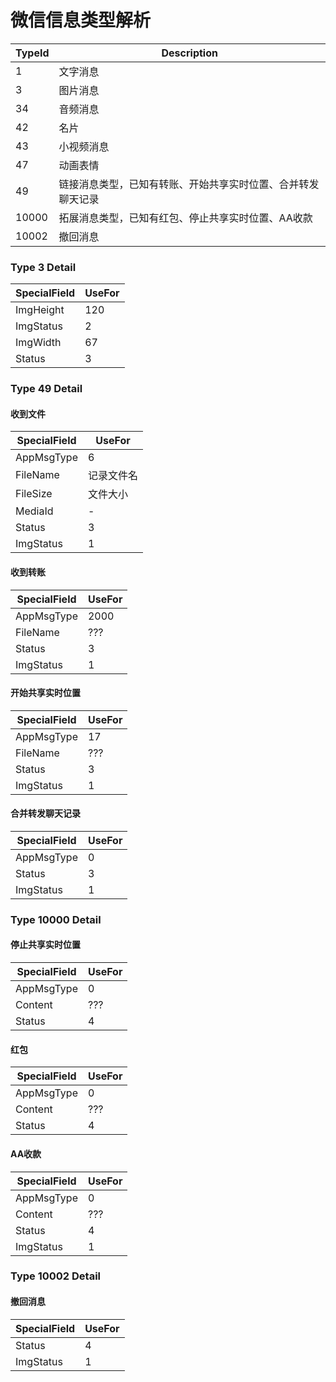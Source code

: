 # 微信信息类型解析

| TypeId | Description |
|--------|---------|
| 1 | 文字消息 |
| 3 | 图片消息 |
| 34 | 音频消息 |
| 42 | 名片 |
| 43 | 小视频消息 |
| 47 | 动画表情 |
| 49 | 链接消息类型，已知有转账、开始共享实时位置、合并转发聊天记录 |
| 10000 | 拓展消息类型，已知有红包、停止共享实时位置、AA收款 |
| 10002 | 撤回消息 |

### Type 3 Detail
| SpecialField | UseFor |
|--------------|--------|
| ImgHeight | 120 |
| ImgStatus | 2 |
| ImgWidth | 67 |
| Status | 3 |

### Type 49 Detail

#### 收到文件
| SpecialField | UseFor |
|--------------|--------|
| AppMsgType| 6 |
| FileName | 记录文件名 |
| FileSize | 文件大小 |
| MediaId | - |
| Status | 3 |
| ImgStatus | 1 |

#### 收到转账
| SpecialField | UseFor |
|--------------|--------|
| AppMsgType | 2000 |
| FileName | ??? |
| Status | 3 |
| ImgStatus | 1 |

#### 开始共享实时位置
| SpecialField | UseFor |
|--------------|--------|
| AppMsgType | 17 |
| FileName | ??? |
| Status | 3 |
| ImgStatus | 1 |

#### 合并转发聊天记录
| SpecialField | UseFor |
|--------------|--------|
| AppMsgType | 0 |
| Status | 3 |
| ImgStatus | 1 |


### Type 10000 Detail

#### 停止共享实时位置
| SpecialField | UseFor |
|--------------|--------|
| AppMsgType | 0 |
| Content | ??? |
| Status | 4 |

#### 红包
| SpecialField | UseFor |
|--------------|--------|
| AppMsgType | 0 |
| Content | ??? |
| Status | 4 |

#### AA收款
| SpecialField | UseFor |
|--------------|--------|
| AppMsgType | 0 |
| Content | ??? |
| Status | 4 |
| ImgStatus | 1 |

### Type 10002 Detail
#### 撤回消息
| SpecialField | UseFor |
|--------------|--------|
| Status | 4 |
| ImgStatus | 1 |
